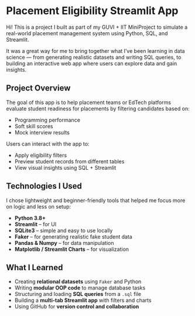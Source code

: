 #  Placement Eligibility Streamlit App

Hi! This is a project I built as part of my GUVI + IIT MiniProject to simulate a real-world placement management system using Python, SQL, and Streamlit.

It was a great way for me to bring together what I’ve been learning in data science — from generating realistic datasets and writing SQL queries, to building an interactive web app where users can explore data and gain insights.



##  Project Overview

The goal of this app is to help placement teams or EdTech platforms evaluate student readiness for placements by filtering candidates based on:

- Programming performance
- Soft skill scores
- Mock interview results

Users can interact with the app to:
- Apply eligibility filters
- Preview student records from different tables
- View visual insights using SQL + Streamlit



##  Technologies I Used

I chose lightweight and beginner-friendly tools that helped me focus more on logic and less on setup:

- **Python 3.8+**
- **Streamlit** – for UI
- **SQLite3** – simple and easy to use locally
- **Faker** – for generating realistic fake student data
- **Pandas & Numpy** – for data manipulation
- **Matplotlib / Streamlit Charts** – for visualization



##  What I Learned

- Creating **relational datasets** using `Faker` and Python
- Writing **modular OOP code** to manage database tasks
- Structuring and loading **SQL queries** from a `.sql` file
- Building a **multi-tab Streamlit app** with filters and charts
- Using GitHub for **version control and collaboration**


